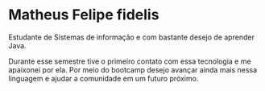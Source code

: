 # Matheus Felipe fidelis

Estudante de Sistemas de informação e com bastante desejo de aprender Java.

Durante esse semestre tive o primeiro contato com essa tecnologia e me apaixonei por ela. Por meio do bootcamp desejo avançar ainda mais nessa linguagem e ajudar a comunidade em um futuro próximo.
